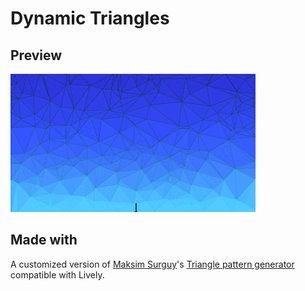 # Dynamic Triangles

## Preview
![dynamicTriangles preview](https://raw.githubusercontent.com/Achille004/animated_wallpapers/master/dynamicTriangles/preview.gif?raw=true)

## Made with
A customized version of [Maksim Surguy](https://github.com/msurguy?tab=repositories)'s [Triangle pattern generator](https://codepen.io/msurguy/pen/wvGgzN) compatible with Lively.
